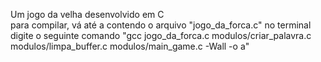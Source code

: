 Um jogo da velha desenvolvido em C <br>
para compilar, vá até a contendo o arquivo "jogo_da_forca.c" no terminal <br>
digite o seguinte comando "gcc jogo_da_forca.c modulos/criar_palavra.c modulos/limpa_buffer.c modulos/main_game.c -Wall -o a"
